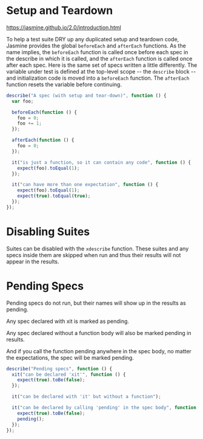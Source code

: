 # Setup and Teardown

https://jasmine.github.io/2.0/introduction.html

To help a test suite DRY up any duplicated setup and teardown code, Jasmine provides the global
`beforeEach` and `afterEach` functions. As the name implies, the `beforeEach` function is called
once before each spec in the describe in which it is called, and the `afterEach` function is called
once after each spec. Here is the same set of specs written a little differently. The variable under
test is defined at the top-level scope -- the `describe` block -- and initialization code is moved
into a `beforeEach` function. The `afterEach` function resets the variable before continuing.

```jsx
describe("A spec (with setup and tear-down)", function () {
  var foo;

  beforeEach(function () {
    foo = 0;
    foo += 1;
  });

  afterEach(function () {
    foo = 0;
  });

  it("is just a function, so it can contain any code", function () {
    expect(foo).toEqual(1);
  });

  it("can have more than one expectation", function () {
    expect(foo).toEqual(1);
    expect(true).toEqual(true);
  });
});
```

# Disabling Suites

Suites can be disabled with the `xdescribe` function. These suites and any specs inside them are
skipped when run and thus their results will not appear in the results.

# Pending Specs

Pending specs do not run, but their names will show up in the results as pending.

Any spec declared with xit is marked as pending.

Any spec declared without a function body will also be marked pending in results.

And if you call the function pending anywhere in the spec body, no matter the expectations, the spec
will be marked pending.

```jsx
describe("Pending specs", function () {
  xit("can be declared 'xit'", function () {
    expect(true).toBe(false);
  });

  it("can be declared with 'it' but without a function");

  it("can be declared by calling 'pending' in the spec body", function () {
    expect(true).toBe(false);
    pending();
  });
});
```
